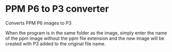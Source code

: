 # PPM P6 to P3 converter

Converts PPM P6 images to P3

When the program is in the same folder as the image, simply enter the name of the ppm image without the ppm file extension and the new image will be created with P3 added to the original file name.
